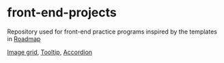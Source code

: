 # front-end-projects
Repository used for front-end practice programs inspired by the templates in [Roadmap](https://roadmap.sh/frontend/projects)


[Image grid](https://roadmap.sh/projects/image-grid), [Tooltip](https://roadmap.sh/projects/tooltip-ui), [Accordion](https://roadmap.sh/projects/accordion)

